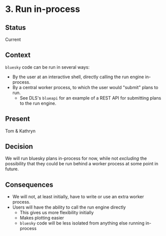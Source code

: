# 3. Run in-process

## Status

Current

## Context

`bluesky` code can be run in several ways:
- By the user at an interactive shell, directly calling the run engine in-process.
- By a central worker process, to which the user would "submit" plans to run.
  - See DLS's `blueapi` for an example of a REST API for submitting plans to the run engine.

## Present

Tom & Kathryn

## Decision

We will run bluesky plans in-process for now, while not _excluding_ the possibility
that they could be run behind a worker process at some point in future.

## Consequences

- We will not, at least initially, have to write or use an extra worker process.
- Users will have the ability to call the run engine directly
  - This gives us more flexibility initially
  - Makes plotting easier
  - `bluesky` code will be less isolated from anything else running in-process